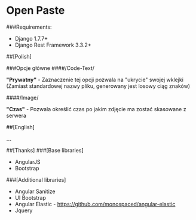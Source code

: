 # Open Paste

###Requirements:
* Django 1.7.7+
* Django Rest Framework 3.3.2+


##[Polish]

###Opcje główne
####/Code-Text/

**"Prywatny"** - Zaznaczenie tej opcji pozwala na "ukrycie" swojej wklejki (Zamiast standardowej nazwy pliku, generowany jest losowy ciąg znaków)

####/Image/

**"Czas"** - Pozwala określić czas po jakim zdjęcie ma zostać skasowane z serwera

##[English]

**...**

##[Thanks]
###[Base libraries]
* AngularJS
* Bootstrap

###[Additional libraries]
* Angular Sanitize
* UI Bootstrap
* Angular Elastic - https://github.com/monospaced/angular-elastic
* Jquery